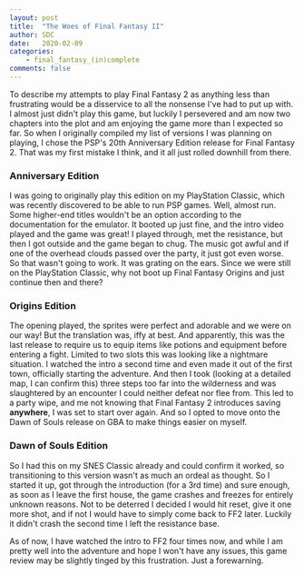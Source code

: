 ```yaml
---
layout: post
title:  "The Woes of Final Fantasy II"
author: SDC
date:   2020-02-09
categories: 
    - final_fantasy_(in)complete
comments: false
---
```


To describe my attempts to play Final Fantasy 2 as anything less than frustrating would be a disservice to all the nonsense I've had to put up with. I almost just didn't play this game, but luckily I persevered and am now two chapters into the plot and am enjoying the game more than I expected so far. So when I originally compiled my list of versions I was planning on playing, I chose the PSP's 20th Anniversary Edition release for Final Fantasy 2. That was my first mistake I think, and it all just rolled downhill from there.

<!--more-->

### Anniversary Edition
I was going to originally play this edition on my PlayStation Classic, which was recently discovered to be able to run PSP games. Well, almost run. Some higher-end titles wouldn't be an option according to the documentation for the emulator. It booted up just fine, and the intro video played and the game was great! I played through, met the resistance, but then I got outside and the game began to chug. The music got awful and if one of the overhead clouds passed over the party, it just got even worse. So that wasn't going to work. It was grating on the ears. Since we were still on the PlayStation Classic, why not boot up Final Fantasy Origins and just continue then and there?

### Origins Edition
The opening played, the sprites were perfect and adorable and we were on our way! But the translation was, iffy at best. And apparently, this was the last release to require us to equip items like potions and equipment before entering a fight. Limited to two slots this was looking like a nightmare situation. I watched the intro a second time and even made it out of the first town, officially starting the adventure. And then I took (looking at a detailed map, I can confirm this) three steps too far into the wilderness and was slaughtered by an encounter I could neither defeat nor flee from. This led to a party wipe, and me not knowing that Final Fantasy 2 introduces saving **anywhere**, I was set to start over again. And so I opted to move onto the Dawn of Souls release on GBA to make things easier on myself.

### Dawn of Souls Edition
So I had this on my SNES Classic already and could confirm it worked, so transitioning to this version wasn't as much an ordeal as thought. So I started it up, got through the introduction (for a 3rd time) and sure enough, as soon as I leave the first house, the game crashes and freezes for entirely unknown reasons. Not to be deterred I decided I would hit reset, give it one more shot, and if not I would have to simply come back to FF2 later. Luckily it didn't crash the second time I left the resistance base.

As of now, I have watched the intro to FF2 four times now, and while I am pretty well into the adventure and hope I won't have any issues, this game review may be slightly tinged by this frustration. Just a forewarning.